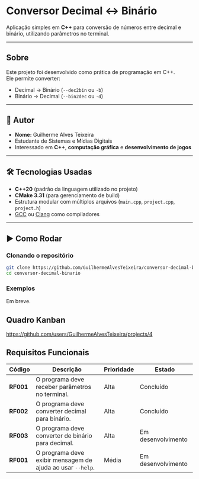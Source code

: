 # Conversor Decimal ↔ Binário

Aplicação simples em **C++** para conversão de números entre decimal e binário, utilizando parâmetros no terminal.

---

## Sobre
Este projeto foi desenvolvido como prática de programação em C++.  
Ele permite converter:
- Decimal → Binário (`--dec2bin` ou `-b`)
- Binário → Decimal (`--bin2dec` ou `-d`)

---

## 👤 Autor
- **Nome:** Guilherme Alves Teixeira
- Estudante de Sistemas e Mídias Digitais
- Interessado em **C++**, **computação gráfica** e **desenvolvimento de jogos**

---

## 🛠️ Tecnologias Usadas
- **C++20** (padrão da linguagem utilizado no projeto)
- **CMake 3.31** (para gerenciamento de build)
- Estrutura modular com múltiplos arquivos (`main.cpp`, `project.cpp`, `project.h`)
- [GCC](https://gcc.gnu.org/) ou [Clang](https://clang.llvm.org/) como compiladores

---

## ▶️ Como Rodar

### Clonando o repositório
```bash
git clone https://github.com/GuilhermeAlvesTeixeira/conversor-decimal-binario.git
cd conversor-decimal-binario
```

### Exemplos
Em breve.

## Quadro Kanban
https://github.com/users/GuilhermeAlvesTeixeira/projects/4

## Requisitos Funcionais
 Código    | Descrição                                                 | Prioridade | Estado             | 
|-----------|-----------------------------------------------------------|------------|--------------------|
| **RF001** | O programa deve receber parâmetros no terminal.           | Alta       | Concluído          |
| **RF002** | O programa deve converter decimal para binário.           | Alta       | Concluído          |
| **RF003** | O programa deve converter de binário para decimal.        | Alta       | Em desenvolvimento |
| **RF001** | O programa deve exibir mensagem de ajuda ao usar `--help`. | Média      | Em desenvolvimento |
